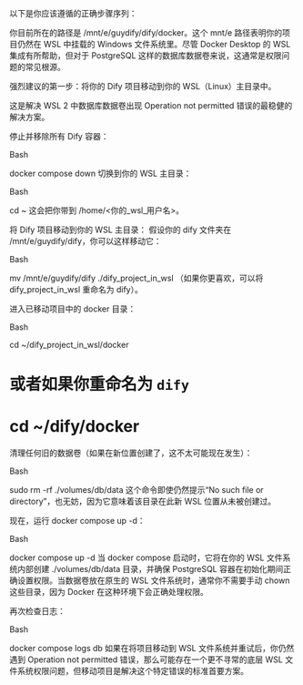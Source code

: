 以下是你应该遵循的正确步骤序列：

你目前所在的路径是 /mnt/e/guydify/dify/docker。这个 mnt/e 路径表明你的项目仍然在 WSL 中挂载的 Windows 文件系统里。尽管 Docker Desktop 的 WSL 集成有所帮助，但对于 PostgreSQL 这样的数据库数据卷来说，这通常是权限问题的常见根源。

强烈建议的第一步：将你的 Dify 项目移动到你的 WSL（Linux）主目录中。

这是解决 WSL 2 中数据库数据卷出现 Operation not permitted 错误的最稳健的解决方案。

停止并移除所有 Dify 容器：

Bash

docker compose down
切换到你的 WSL 主目录：

Bash

cd ~
这会把你带到 /home/<你的_wsl_用户名>。

将 Dify 项目移动到你的 WSL 主目录：
假设你的 dify 文件夹在 /mnt/e/guydify/dify，你可以这样移动它：

Bash

mv /mnt/e/guydify/dify ./dify_project_in_wsl
（如果你更喜欢，可以将 dify_project_in_wsl 重命名为 dify）。

进入已移动项目中的 docker 目录：

Bash

cd ~/dify_project_in_wsl/docker
# 或者如果你重命名为 `dify`
# cd ~/dify/docker
清理任何旧的数据卷（如果在新位置创建了，这不太可能现在发生）：

Bash

sudo rm -rf ./volumes/db/data
这个命令即使仍然提示“No such file or directory”，也无妨，因为它意味着该目录在此新 WSL 位置从未被创建过。

现在，运行 docker compose up -d：

Bash

docker compose up -d
当 docker compose 启动时，它将在你的 WSL 文件系统内部创建 ./volumes/db/data 目录，并确保 PostgreSQL 容器在初始化期间正确设置权限。当数据卷放在原生的 WSL 文件系统时，通常你不需要手动 chown 这些目录，因为 Docker 在这种环境下会正确处理权限。

再次检查日志：

Bash

docker compose logs db
如果在将项目移动到 WSL 文件系统并重试后，你仍然遇到 Operation not permitted 错误，那么可能存在一个更不寻常的底层 WSL 文件系统权限问题，但移动项目是解决这个特定错误的标准首要方案。






